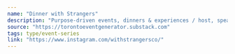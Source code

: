 ```yaml
---
name: "Dinner with Strangers"
description: "Purpose-driven events, dinners & experiences / host, speaker & curator for brands, retreats & community Created by @jessjanz"
source: "https://torontoeventgenerator.substack.com"
tags: type/event-series
link: "https://www.instagram.com/withstrangersco/"
---
```

